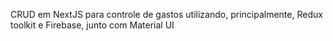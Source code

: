 CRUD em NextJS para controle de gastos utilizando, principalmente, Redux toolkit e Firebase, junto com Material UI
